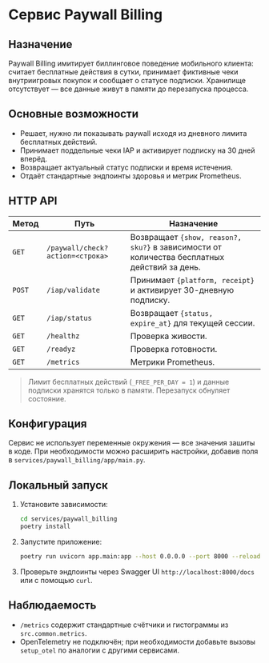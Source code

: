 # Сервис Paywall Billing

## Назначение
Paywall Billing имитирует биллинговое поведение мобильного клиента: считает бесплатные действия в сутки, принимает фиктивные чеки внутриигровых покупок и сообщает о статусе подписки. Хранилище отсутствует — все данные живут в памяти до перезапуска процесса.

## Основные возможности
- Решает, нужно ли показывать paywall исходя из дневного лимита бесплатных действий.
- Принимает поддельные чеки IAP и активирует подписку на 30 дней вперёд.
- Возвращает актуальный статус подписки и время истечения.
- Отдаёт стандартные эндпоинты здоровья и метрик Prometheus.

## HTTP API
| Метод | Путь | Назначение |
| --- | --- | --- |
| `GET` | `/paywall/check?action=<строка>` | Возвращает `{show, reason?, sku?}` в зависимости от количества бесплатных действий за день. |
| `POST` | `/iap/validate` | Принимает `{platform, receipt}` и активирует 30-дневную подписку. |
| `GET` | `/iap/status` | Возвращает `{status, expire_at}` для текущей сессии. |
| `GET` | `/healthz` | Проверка живости. |
| `GET` | `/readyz` | Проверка готовности. |
| `GET` | `/metrics` | Метрики Prometheus. |

> Лимит бесплатных действий (`_FREE_PER_DAY = 1`) и данные подписки хранятся только в памяти. Перезапуск обнуляет состояние.

## Конфигурация
Сервис не использует переменные окружения — все значения зашиты в коде. При необходимости можно расширить настройки, добавив поля в `services/paywall_billing/app/main.py`.

## Локальный запуск
1. Установите зависимости:
   ```bash
   cd services/paywall_billing
   poetry install
   ```
2. Запустите приложение:
   ```bash
   poetry run uvicorn app.main:app --host 0.0.0.0 --port 8000 --reload
   ```
3. Проверьте эндпоинты через Swagger UI `http://localhost:8000/docs` или с помощью `curl`.

## Наблюдаемость
- `/metrics` содержит стандартные счётчики и гистограммы из `src.common.metrics`.
- OpenTelemetry не подключён; при необходимости добавьте вызовы `setup_otel` по аналогии с другими сервисами.
